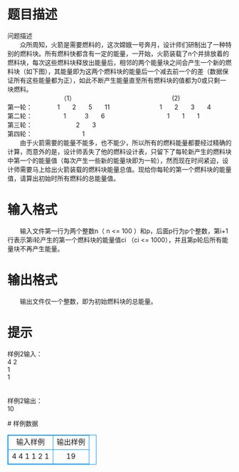# 

 
 # 题目描述 
<p>
问题描述<br>　　众所周知，火箭是需要燃料的，这次嫦娥一号奔月，设计师们研制出了一种特别的燃料块。所有燃料快都含有一定的能量，一开始，火箭装载了n个并排放着的燃料块，每次这些燃料块释放出能量后，相邻的两个能量块之间会产生一个新的燃料块（如下图），其能量即为这两个燃料块的能量后一个减去前一个的差（数据保证所有这些能量都为正），如此不断产生能量直至所有燃料块的值都为0或只剩一块燃料。<br>　　　　　　　　　（1）　　　　　　　　　　　　　　　　(2)<br>第一轮：　　　　1　　2　　5　　11　　　　　　　　1　　2　　3　　4<br>第二轮：　　　　　1　　　3　　6　　　　　　　　　　1　　1　　1<br>第三轮：　　　　　　　2　　3 <br>第四轮：　　　　　　　　1<br>　　由于火箭需要的能量不能多，也不能少，所以所有的燃料能量都要经过精确的计算，而意外的是，设计师丢失了他的燃料设计表，只留下了每轮新产生的燃料块中第一个的能量值（每次产生一些新的能量块即为一轮），然而现在时间紧迫，设计师需要马上给出火箭装载的燃料块能量总值。现给你每轮的第一个燃料块的能量值，请算出初始时所有燃料的总能量值。<br></p> 

 
 # 输入格式 
<p>
　　输入文件第一行为两个整数n（ n <= 100 ）和p，后面p行为p个整数，第i+1行表示第i轮产生的第一个燃料块的能量值ci （ci <= 1000），并且第p轮后所有能量块不再产生能量。</p> 

 
 # 输出格式 
<p>
　　输出文件仅一个整数，即为初始燃料块的总能量。</p> 

 
 # 提示 
<p>
样例2输入：<br>4 2<br>1<br>1<br><br><br>样例2输出：<br>10</p> 
# 样例数据
<style>
        table,table tr th, table tr td { border:1px solid #0094ff; }
        table { width: 200px; min-height: 25px; line-height: 25px; text-align: center; border-collapse: collapse;}   
    </style>
<table>
	<tr>
		<td>输入样例</td>
		<td>输出样例</td>
	</tr>
<tr><td>4 4
1
1
2
1
</td><td>19</td></tr></table>
